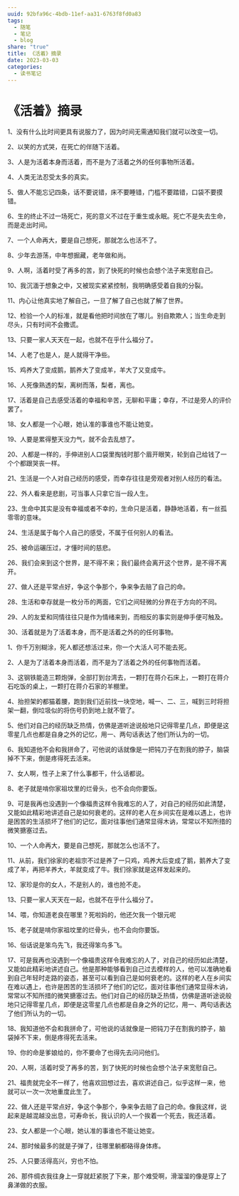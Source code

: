 ```yaml
---
uuid: 92bfa96c-4bdb-11ef-aa31-6763f8fd0a83
tags:
  - 随笔
  - 笔记
  - blog
share: "true"
title: 《活着》摘录
date: 2023-03-03
categories:
  - 读书笔记
---
```




# 《活着》摘录

1、没有什么比时间更具有说服力了，因为时间无需通知我们就可以改变一切。

2、以笑的方式哭，在死亡的伴随下活着。

3、人是为活着本身而活着，而不是为了活着之外的任何事物所活着。

4、人类无法忍受太多的真实。

5、做人不能忘记四条，话不要说错，床不要睡错，门槛不要踏错，口袋不要摸错。

6、生的终止不过一场死亡，死的意义不过在于重生或永眠。死亡不是失去生命，而是走出时间。

7、一个人命再大，要是自己想死，那就怎么也活不了。

8、少年去游荡，中年想掘藏，老年做和尚。

9、人啊，活着时受了再多的苦，到了快死的时候也会想个法子来宽慰自己。

10、我沉湎于想象之中，又被现实紧紧控制，我明确感受着自我的分裂。

11、内心让他真实地了解自己，一旦了解了自己也就了解了世界。

12、检验一个人的标准，就是看他把时间放在了哪儿。别自欺欺人；当生命走到尽头，只有时间不会撒谎。

13、只要一家人天天在一起，也就不在乎什么福分了。

14、人老了也是人，是人就得干净些。

15、鸡养大了变成鹅，鹅养大了变成羊，羊大了又变成牛。

16、人死像熟透的梨，离树而落，梨者，离也。

17、活着是自己去感受活着的幸福和辛苦，无聊和平庸；幸存，不过是旁人的评价罢了。

18、女人都是一个心眼，她认准的事谁也不能让她变。

19、人要是累得整天没力气，就不会去乱想了。

20、人都是一样的，手伸进别人口袋里掏钱时那个眉开眼笑，轮到自己给钱了一个个都跟哭丧一样。

21、生活是一个人对自己经历的感受，而幸存往往是旁观者对别人经历的看法。

22、外人看来是悲剧，可当事人只拿它当一段人生。

23、生命中其实是没有幸福或者不幸的，生命只是活着，静静地活着，有一丝孤零零的意味。

24、生活是属于每个人自己的感受，不属于任何别人的看法。

25、被命运碾压过，才懂时间的慈悲。

26、我们会来到这个世界，是不得不来；我们最终会离开这个世界，是不得不离开。

27、做人还是平常点好，争这个争那个，争来争去赔了自己的命。

28、生活和幸存就是一枚分币的两面，它们之间轻微的分界在于方向的不同。

29、人的友爱和同情往往只是作为情绪来到，而相反的事实则是伸手便可触及。

30、活着就是为了活着本身，而不是活着之外的的任何事物。

1、你千万别糊涂，死人都还想活过来，你一个大活人可不能去死。

2、人是为了活着本身而活着，而不是为了活着之外的任何事物而活着。

3、这钢铁能造三颗炮弹，全部打到台湾去，一颗打在蒋介石床上，一颗打在蒋介石吃饭的桌上，一颗打在蒋介石家的羊棚里。

4、抬担架的都猫着腰，跑到我们近前找一块空地，喊一、二、三，喊到三时将担架一翻，倒垃圾似的将伤号扔到地上就不管了。

5、他们对自己的经历缺乏热情，仿佛是道听途说般地只记得零星几点，即便是这零星几点也都是自身之外的记忆，用一、两句话表达了他们所认为的一切。

6、我知道他不会和我拼命了，可他说的话就像是一把钝刀子在割我的脖子，脑袋掉不下来，倒是疼得死去活来。

7、女人啊，性子上来了什么事都干，什么话都说。

8、老子就是啃你家祖坟里的烂骨头，也不会向你要饭。

9、可是我再也没遇到一个像福贵这样令我难忘的人了，对自己的经历如此清楚，又能如此精彩地讲述自己是如何衰老的。这样的老人在乡间实在是难以遇上，也许是困苦的生活损坏了他们的记忆，面对往事他们通常显得木讷，常常以不知所措的微笑搪塞过去。

10、一个人命再大，要是自己想死，那就怎么也活不了。

11、从前，我们徐家的老祖宗不过是养了一只鸡，鸡养大后变成了鹅，鹅养大了变成了羊，再把羊养大，羊就变成了牛。我们徐家就是这样发起来的。

12、家珍是你的女人，不是别人的，谁也抢不走。

13、只要一家人天天在一起，也就不在乎什么福分了。

14、喂，你知道老良在哪里？死啦妈的，他还欠我一个银元呢

15、老子就是啃你家祖坟里的烂骨头，也不会向你要饭。

16、俗话说是笨鸟先飞，我还得笨鸟多飞。

17、可是我再也没遇到一个像福贵这样令我难忘的人了，对自己的经历如此清楚，又能如此精彩地讲述自己。他是那种能够看到自己过去模样的人，他可以准确地看到自己年轻时走路的姿态，甚至可以看到自己是如何衰老的。这样的老人在乡间实在难以遇上，也许是困苦的生活损坏了他们的记忆，面对往事他们通常显得木讷，常常以不知所措的微笑搪塞过去。他们对自己的经历缺乏热情，仿佛是道听途说般地只记得零星几点，即便是这零星几点也都是自身之外的记忆，用一、两句话表达了他们所认为的一切。

18、我知道他不会和我拼命了，可他说的话就像是一把钝刀子在割我的脖子，脑袋掉不下来，倒是疼得死去活来。

19、你的命是爹娘给的，你不要命了也得先去问问他们。

20、人啊，活着时受了再多的苦，到了快死的时候也会想个法子来宽慰自己。

21、福贵就完全不一样了，他喜欢回想过去，喜欢讲述自己，似乎这样一来，他就可以一次一次地重度此生了。

22、做人还是平常点好，争这个争那个，争来争去赔了自己的命。像我这样，说起来是越混越没出息，可寿命长，我认识的人一个挨着一个死去，我还活着。

23、女人都是一个心眼，她认准的事谁也不能让她变。

24、那时候最多的就是子弹了，往哪里躺都硌得身体疼。

25、人只要活得高兴，穷也不怕。

26、那件绸衣我往身上一穿就赶紧脱了下来，那个难受啊，滑溜溜的像是穿上了鼻涕做的衣服。
